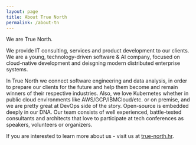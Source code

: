 ```yaml
---
layout: page
title: About True North
permalink: /about-tn
---
```


We are True North.

We provide IT consulting, services and product development to our clients.
We are a young, technology-driven software & AI company, focused on cloud-native development
and deisgning modern distributed enterprise systems.

In True North we connect software engineering and data analysis, in order to prepare our clients for the
future and help them become and remain winners of their respective industries.
Also, we love Kubernetes whether in public cloud environments like AWS/GCP/IBMCloud/etc. or on premise,
and we are pretty great at DevOps side of the story. Open-source is embedded deeply in our DNA.
Our team consists of well experienced, battle-tested consultants and architects that
love to participate at tech conferences as speakers, volunteers or organizers.

If you are interested to learn more about us - visit us at [true-north.hr](https://www.true-north.hr/).